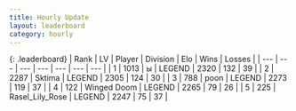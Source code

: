 ```yaml
---
title: Hourly Update
layout: leaderboard
category: hourly
---
```


{: .leaderboard}
| Rank | LV | Player | Division | Elo | Wins | Losses |
| --- | --- | --- | --- | --- | --- | --- |
| <span data-change="0">1</span> | 1013 | <span title="ID: 402846">ы</span> | LEGEND | <span data-change="0">2320</span> | <span data-change="0">132</span> | <span data-change="0">39</span> |
| <span data-change="0">2</span> | 2287 | <span title="ID: 353063">Sktima</span> | LEGEND | <span data-change="0">2305</span> | <span data-change="0">124</span> | <span data-change="0">30</span> |
| <span data-change="0">3</span> | 788 | <span title="ID: 540690">poon</span> | LEGEND | <span data-change="0">2273</span> | <span data-change="0">119</span> | <span data-change="0">37</span> |
| <span data-change="0">4</span> | 122 | <span title="ID: 744396">Winged Doom</span> | LEGEND | <span data-change="3">2265</span> | <span data-change="1">79</span> | <span data-change="0">26</span> |
| <span data-change="0">5</span> | 225 | <span title="ID: 400903">Rasel_Lily_Rose</span> | LEGEND | <span data-change="0">2247</span> | <span data-change="0">75</span> | <span data-change="0">37</span> |